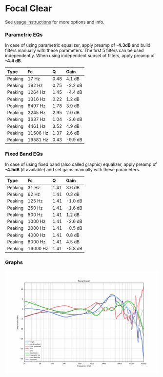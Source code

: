 # Focal Clear
See [usage instructions](https://github.com/jaakkopasanen/AutoEq#usage) for more options and info.

### Parametric EQs
In case of using parametric equalizer, apply preamp of **-4.3dB** and build filters manually
with these parameters. The first 5 filters can be used independently.
When using independent subset of filters, apply preamp of **-4.4 dB**.

| Type    | Fc       |    Q | Gain    |
|:--------|:---------|:-----|:--------|
| Peaking | 17 Hz    | 0.48 | 4.1 dB  |
| Peaking | 192 Hz   | 0.75 | -2.2 dB |
| Peaking | 1264 Hz  | 1.45 | -4.4 dB |
| Peaking | 1316 Hz  | 0.22 | 1.2 dB  |
| Peaking | 8497 Hz  | 1.78 | 3.9 dB  |
| Peaking | 2245 Hz  | 2.95 | 2.0 dB  |
| Peaking | 3637 Hz  | 1.04 | -2.6 dB |
| Peaking | 4461 Hz  | 3.52 | 4.9 dB  |
| Peaking | 11506 Hz | 1.37 | 2.6 dB  |
| Peaking | 19581 Hz | 0.43 | -9.9 dB |

### Fixed Band EQs
In case of using fixed band (also called graphic) equalizer, apply preamp of **-4.5dB**
(if available) and set gains manually with these parameters.

| Type    | Fc       |    Q | Gain    |
|:--------|:---------|:-----|:--------|
| Peaking | 31 Hz    | 1.41 | 3.6 dB  |
| Peaking | 62 Hz    | 1.41 | 0.3 dB  |
| Peaking | 125 Hz   | 1.41 | -1.0 dB |
| Peaking | 250 Hz   | 1.41 | -1.6 dB |
| Peaking | 500 Hz   | 1.41 | 1.2 dB  |
| Peaking | 1000 Hz  | 1.41 | -2.6 dB |
| Peaking | 2000 Hz  | 1.41 | -0.5 dB |
| Peaking | 4000 Hz  | 1.41 | 0.8 dB  |
| Peaking | 8000 Hz  | 1.41 | 4.5 dB  |
| Peaking | 16000 Hz | 1.41 | -5.8 dB |

### Graphs
![](./Focal%20Clear.png)